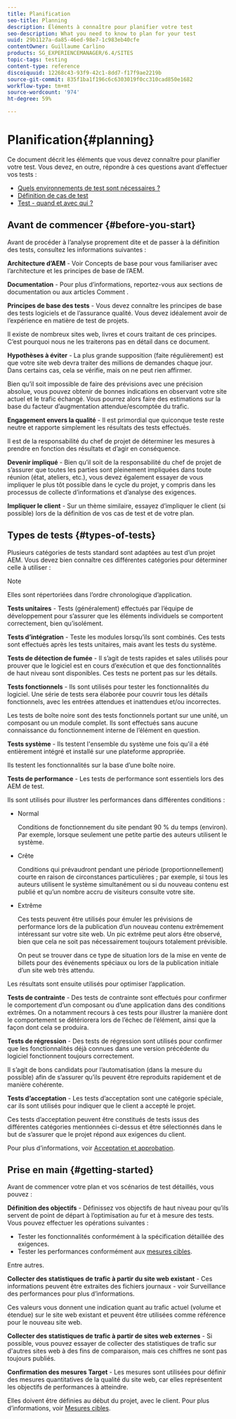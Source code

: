 ```yaml
---
title: Planification
seo-title: Planning
description: Éléments à connaître pour planifier votre test
seo-description: What you need to know to plan for your test
uuid: 29b1127a-da85-46ed-98e7-1c983eb40cfe
contentOwner: Guillaume Carlino
products: SG_EXPERIENCEMANAGER/6.4/SITES
topic-tags: testing
content-type: reference
discoiquuid: 12268c43-93f9-42c1-8dd7-f17f9ae2219b
source-git-commit: 835f1ba1f196c6c6303019f0cc310cad850e1682
workflow-type: tm+mt
source-wordcount: '974'
ht-degree: 59%

---
```



# Planification{#planning}

Ce document décrit les éléments que vous devez connaître pour planifier votre test. Vous devez, en outre, répondre à ces questions avant d’effectuer vos tests :

* [Quels environnements de test sont nécessaires ?](/help/sites-developing/test-environments.md)
* [Définition de cas de test](/help/sites-developing/test-cases.md)
* [Test - quand et avec qui ?](/help/sites-developing/when-who.md)

## Avant de commencer {#before-you-start}

Avant de procéder à l’analyse proprement dite et de passer à la définition des tests, consultez les informations suivantes :

**Architecture d’AEM** - Voir Concepts de base pour vous familiariser avec l’architecture et les principes de base de l’AEM.

**Documentation** - Pour plus d’informations, reportez-vous aux sections de documentation ou aux articles Comment .

**Principes de base des tests** - Vous devez connaître les principes de base des tests logiciels et de l’assurance qualité. Vous devez idéalement avoir de l’expérience en matière de test de projets.

Il existe de nombreux sites web, livres et cours traitant de ces principes. C’est pourquoi nous ne les traiterons pas en détail dans ce document.

**Hypothèses à éviter** - La plus grande supposition (faite régulièrement) est que votre site web devra traiter des millions de demandes chaque jour. Dans certains cas, cela se vérifie, mais on ne peut rien affirmer.

Bien qu’il soit impossible de faire des prévisions avec une précision absolue, vous pouvez obtenir de bonnes indications en observant votre site actuel et le trafic échangé. Vous pourrez alors faire des estimations sur la base du facteur d’augmentation attendue/escomptée du trafic.

**Engagement envers la qualité** - Il est primordial que quiconque teste reste neutre et rapporte simplement les résultats des tests effectués.

Il est de la responsabilité du chef de projet de déterminer les mesures à prendre en fonction des résultats et d’agir en conséquence.

**Devenir impliqué** - Bien qu’il soit de la responsabilité du chef de projet de s’assurer que toutes les parties sont pleinement impliquées dans toute réunion (état, ateliers, etc.), vous devez également essayer de vous impliquer le plus tôt possible dans le cycle du projet, y compris dans les processus de collecte d’informations et d’analyse des exigences.

**Impliquer le client** - Sur un thème similaire, essayez d’impliquer le client (si possible) lors de la définition de vos cas de test et de votre plan.

## Types de tests {#types-of-tests}

Plusieurs catégories de tests standard sont adaptées au test d’un projet AEM. Vous devez bien connaître ces différentes catégories pour déterminer celle à utiliser :

>[!NOTE]
>
>Elles sont répertoriées dans l’ordre chronologique d’application.

**Tests unitaires** - Tests (généralement) effectués par l’équipe de développement pour s’assurer que les éléments individuels se comportent correctement, bien qu’isolément.

**Tests d’intégration** - Teste les modules lorsqu’ils sont combinés. Ces tests sont effectués après les tests unitaires, mais avant les tests du système.

**Tests de détection de fumée** - Il s’agit de tests rapides et sales utilisés pour prouver que le logiciel est en cours d’exécution et que des fonctionnalités de haut niveau sont disponibles. Ces tests ne portent pas sur les détails.

**Tests fonctionnels** - Ils sont utilisés pour tester les fonctionnalités du logiciel. Une série de tests sera élaborée pour couvrir tous les détails fonctionnels, avec les entrées attendues et inattendues et/ou incorrectes.

Les tests de boîte noire sont des tests fonctionnels portant sur une unité, un composant ou un module complet. Ils sont effectués sans aucune connaissance du fonctionnement interne de l’élément en question.

**Tests système** - Ils testent l&#39;ensemble du système une fois qu&#39;il a été entièrement intégré et installé sur une plateforme appropriée.

Ils testent les fonctionnalités sur la base d’une boîte noire.

**Tests de performance** - Les tests de performance sont essentiels lors des AEM de test.

Ils sont utilisés pour illustrer les performances dans différentes conditions :

* Normal

   Conditions de fonctionnement du site pendant 90 % du temps (environ). Par exemple, lorsque seulement une petite partie des auteurs utilisent le système.

* Crête

   Conditions qui prévaudront pendant une période (proportionnellement) courte en raison de circonstances particulières ; par exemple, si tous les auteurs utilisent le système simultanément ou si du nouveau contenu est publié et qu’un nombre accru de visiteurs consulte votre site.

* Extrême

   Ces tests peuvent être utilisés pour émuler les prévisions de performance lors de la publication d’un nouveau contenu extrêmement intéressant sur votre site web. Un pic extrême peut alors être observé, bien que cela ne soit pas nécessairement toujours totalement prévisible.

   On peut se trouver dans ce type de situation lors de la mise en vente de billets pour des événements spéciaux ou lors de la publication initiale d’un site web très attendu.

Les résultats sont ensuite utilisés pour optimiser l’application.

**Tests de contrainte** - Des tests de contrainte sont effectués pour confirmer le comportement d’un composant ou d’une application dans des conditions extrêmes. On a notamment recours à ces tests pour illustrer la manière dont le comportement se détériorera lors de l’échec de l’élément, ainsi que la façon dont cela se produira.

**Tests de régression** - Des tests de régression sont utilisés pour confirmer que les fonctionnalités déjà connues dans une version précédente du logiciel fonctionnent toujours correctement.

Il s’agit de bons candidats pour l’automatisation (dans la mesure du possible) afin de s’assurer qu’ils peuvent être reproduits rapidement et de manière cohérente.

**Tests d’acceptation** - Les tests d’acceptation sont une catégorie spéciale, car ils sont utilisés pour indiquer que le client a accepté le projet.

Ces tests d’acceptation peuvent être constitués de tests issus des différentes catégories mentionnées ci-dessus et être sélectionnés dans le but de s’assurer que le projet répond aux exigences du client.

Pour plus d’informations, voir [Acceptation et approbation](/help/sites-developing/acceptance-signoff.md).

## Prise en main {#getting-started}

Avant de commencer votre plan et vos scénarios de test détaillés, vous pouvez :

**Définition des objectifs** - Définissez vos objectifs de haut niveau pour qu’ils servent de point de départ à l’optimisation au fur et à mesure des tests. Vous pouvez effectuer les opérations suivantes :

* Tester les fonctionnalités conformément à la spécification détaillée des exigences.
* Tester les performances conformément aux [mesures cibles](/help/managing/best-practices-further-reference.md#key-performance-indicators-and-target-metrics).

Entre autres.

**Collecter des statistiques de trafic à partir du site web existant** - Ces informations peuvent être extraites des fichiers journaux - voir Surveillance des performances pour plus d’informations.

Ces valeurs vous donnent une indication quant au trafic actuel (volume et étendue) sur le site web existant et peuvent être utilisées comme référence pour le nouveau site web.

**Collecter des statistiques de trafic à partir de sites web externes** - Si possible, vous pouvez essayer de collecter des statistiques de trafic sur d&#39;autres sites web à des fins de comparaison, mais ces chiffres ne sont pas toujours publiés.

**Confirmation des mesures Target** - Les mesures sont utilisées pour définir des mesures quantitatives de la qualité du site web, car elles représentent les objectifs de performances à atteindre.

Elles doivent être définies au début du projet, avec le client. Pour plus d’informations, voir [Mesures cibles](/help/sites-developing/planning.md).
